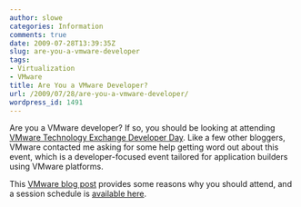 ```yaml
---
author: slowe
categories: Information
comments: true
date: 2009-07-28T13:39:35Z
slug: are-you-a-vmware-developer
tags:
- Virtualization
- VMware
title: Are You a VMware Developer?
url: /2009/07/28/are-you-a-vmware-developer/
wordpress_id: 1491
---
```


Are you a VMware developer? If so, you should be looking at attending [VMware Technology Exchange Developer Day](http://communities.vmware.com/community/developer/techexchange). Like a few other bloggers, VMware contacted me asking for some help getting word out about this event, which is a developer-focused event tailored for application builders using VMware platforms.

This [VMware blog post](http://blogs.vmware.com/developer/2009/07/5-reasons-to-attend-technology-exchange-developer-day.html) provides some reasons why you should attend, and a session schedule is [available here](http://blogs.vmware.com/developer/2009/07/vmware-technology-exchange-developer-day-sessions-schedule.html).
